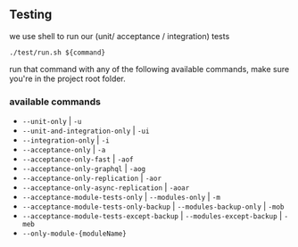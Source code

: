 ## Testing 


we use shell to run our (unit/ acceptance / integration) tests 

```shell
./test/run.sh ${command}
```
run that command with any of the following available commands, make sure you're in the project root folder.

### available commands 
 - `--unit-only` | `-u`
 - `--unit-and-integration-only` | `-ui`
 - `--integration-only` | `-i`
 - `--acceptance-only` | `-a`
 - `--acceptance-only-fast` | `-aof`
 - `--acceptance-only-graphql` | `-aog`
 - `--acceptance-only-replication` | `-aor`
 - `--acceptance-only-async-replication` | `-aoar`
 - `--acceptance-module-tests-only` | `--modules-only` | `-m`
 - `--acceptance-module-tests-only-backup` | `--modules-backup-only` | `-mob`
 - `--acceptance-module-tests-except-backup` | `--modules-except-backup` | `-meb`
 - `--only-module-{moduleName}`